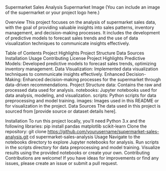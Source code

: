 Supermarket Sales Analysis
Supermarket Image (You can include an image of the supermarket or your project logo here.)

Overview
This project focuses on the analysis of supermarket sales data, with the goal of providing valuable insights into sales patterns, inventory management, and decision-making processes. It includes the development of predictive models to forecast sales trends and the use of data visualization techniques to communicate insights effectively.

Table of Contents
Project Highlights
Project Structure
Data Sources
Installation
Usage
Contributing
License
Project Highlights
Predictive Models: Developed predictive models to forecast sales trends, optimizing inventory management.
Data Visualization: Implemented data visualization techniques to communicate insights effectively.
Enhanced Decision-Making: Enhanced decision-making processes for the supermarket through data-driven recommendations.
Project Structure
data: Contains the raw and processed data used for analysis.
notebooks: Jupyter notebooks used for data analysis, modeling, and visualization.
scripts: Python scripts for data preprocessing and model training.
images: Images used in this README or for visualization in the project.
Data Sources
The data used in this project is sourced from [provide source or dataset details here].

Installation
To run this project locally, you'll need Python 3.x and the following libraries:
pip install pandas matplotlib scikit-learn
Clone the repository:
git clone https://github.com/yourusername/supermarket-sales-analysis.git
cd supermarket-sales-analysis
Usage
Navigate to the notebooks directory to explore Jupyter notebooks for analysis.
Run scripts in the scripts directory for data preprocessing and model training.
Visualize results using the provided notebooks or create your own.
Contributing
Contributions are welcome! If you have ideas for improvements or find any issues, please create an issue or submit a pull request.
